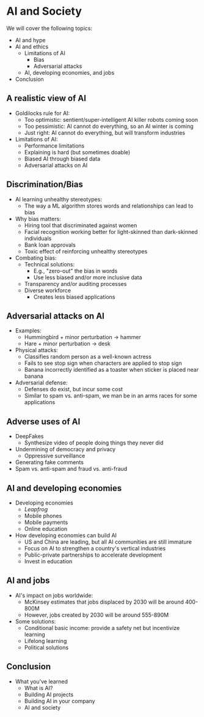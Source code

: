 # AI and Society

We will cover the following topics:

- AI and hype
- AI and ethics
  - Limitations of AI
    - Bias
    - Adversarial attacks
  - AI, developing economies, and jobs
- Conclusion

## A realistic view of AI

- Goldilocks rule for AI:
  - Too optimistic: sentient/super-intelligent AI killer robots coming soon
  - Too pessimistic: AI cannot do everything, so an AI winter is coming
  - Just right: AI cannot do everything, but will transform industries
- Limitations of AI:
  - Performance limitations
  - Explaining is hard (but sometimes doable)
  - Biased AI through biased data
  - Adversarial attacks on AI

## Discrimination/Bias

- AI learning unhealthy stereotypes:
  - The way a ML algorithm stores words and relationships can lead to bias
- Why bias matters:
  - Hiring tool that discriminated against women
  - Facial recognition working better for light-skinned than dark-skinned individuals
  - Bank loan approvals
  - Toxic effect of reinforcing unhealthy stereotypes
- Combating bias:
  - Technical solutions:
    - E.g., "zero-out" the bias in words
    - Use less biased and/or more inclusive data
  - Transparency and/or auditing processes
  - Diverse workforce
    - Creates less biased applications

## Adversarial attacks on AI

- Examples:
  - Hummingbird + minor perturbation -> hammer
  - Hare + minor perturbation -> desk
- Physical attacks:
  - Classifies random person as a well-known actress
  - Fails to see stop sign when characters are applied to stop sign
  - Banana incorrectly identified as a toaster when sticker is placed near banana
- Adversarial defense:
  - Defenses do exist, but incur some cost
  - Similar to spam vs. anti-spam, we man be in an arms races for some applications

## Adverse uses of AI

- DeepFakes
  - Synthesize video of people doing things they never did
- Undermining of democracy and privacy
  - Oppressive surveillance
- Generating fake comments
- Spam vs. anti-spam and fraud vs. anti-fraud

## AI and developing economies

- Developing economies
  - _Leapfrog_
  - Mobile phones
  - Mobile payments
  - Online education
- How developing economies can build AI
  - US and China are leading, but all AI communities are still immature
  - Focus on AI to strengthen a country's vertical industries
  - Public-private partnerships to accelerate development
  - Invest in education

## AI and jobs

- AI's impact on jobs worldwide:
  - McKinsey estimates that jobs displaced by 2030 will be around 400-800M
  - However, jobs created by 2030 will be around 555-890M
- Some solutions:
  - Conditional basic income: provide a safety net but incentivize learning
  - Lifelong learning
  - Political solutions

## Conclusion

- What you've learned
  - What is AI?
  - Building AI projects
  - Building AI in your company
  - AI and society
